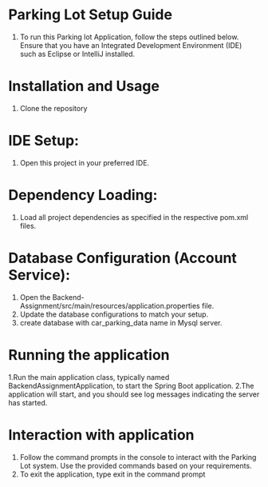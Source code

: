 # Parking Lot Setup Guide
1. To run this Parking lot Application, follow the steps outlined below. Ensure that you have an Integrated Development Environment (IDE) such as Eclipse or IntelliJ installed.

# Installation and Usage
1. Clone the repository

# IDE Setup:
1. Open this project in your preferred IDE.

# Dependency Loading:
1. Load all project dependencies as specified in the respective pom.xml files.

# Database Configuration (Account Service):
1. Open the Backend-Assignment/src/main/resources/application.properties file.
2. Update the database configurations to match your setup.
3. create database with car_parking_data name in Mysql server.

# Running the application
1.Run the main application class, typically named BackendAssignmentApplication, to start the Spring Boot application.
2.The application will start, and you should see log messages indicating the server has started.

# Interaction with application
1. Follow the command prompts in the console to interact with the Parking Lot system. Use the provided commands based on your requirements.
2. To exit the application, type exit in the command prompt
